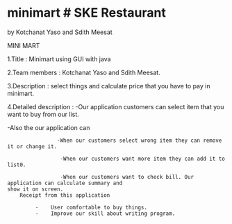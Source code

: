 # minimart # SKE Restaurant
 by Kotchanat Yaso and Sdith Meesat

 MINI MART

1.Title :  Minimart using GUI with java

2.Team members : Kotchanat Yaso and Sdith Meesat.

3.Description : select things and calculate price that you have to pay in minimart.

4.Detailed description : 
-Our application customers can select item that you want to buy from our list.

-Also the our application can 
                    
                    -When our customers select wrong item they can remove it or change it.
                     
                     -When our customers want more item they can add it to list0.
                     
                     -When our customers want to check bill. Our application can calculate summary and                                                                                         show it on screen.
        Receipt from this application     
        
             -    User comfortable to buy things.
             -    Improve our skill about writing program.

